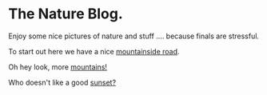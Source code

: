 # The Nature Blog.

Enjoy some nice pictures of nature and stuff .... because finals are stressful.

To start out here we have a nice [mountainside road](https://unsplash.com/photos/ysA6qL8j-OI).

Oh hey look, more [mountains!](https://static1.squarespace.com/static/569420f41c121086a88767ea/t/56d9c8c937013be2a7a43abb/1461003924862/naturespace-app-anxiety?format=2500w)

Who doesn't like a good [sunset?](https://unsplash.com/photos/-G3rw6Y02D0)


